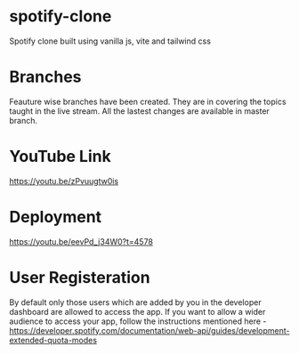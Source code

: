 # spotify-clone
Spotify clone built using vanilla js, vite and tailwind css

# Branches
Feauture wise branches have been created. They are in covering the topics taught in the live stream.
All the lastest changes are available in master branch.

# YouTube Link
https://youtu.be/zPvuugtw0is

# Deployment

https://youtu.be/eevPd_j34W0?t=4578

# User Registeration
By default only those users which are added by you in the developer dashboard are allowed to access the app. If you want to allow a wider audience to access your app, follow the instructions mentioned here - https://developer.spotify.com/documentation/web-api/guides/development-extended-quota-modes
